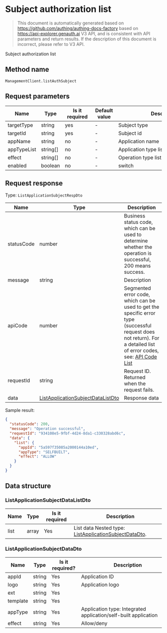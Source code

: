 # Subject authorization list

<!--
Warning ⚠️:
Do not modify this document directly,
https://github.com/Authing/authing-docs-factory
Use this project to generate
-->

<LastUpdated />

> This document is automatically generated based on https://github.com/authing/authing-docs-factory based on https://api-explorer.genauth.ai V3 API, and is consistent with API parameters and return results. If the description of this document is incorrect, please refer to V3 API.

Subject authorization list

## Method name

`ManagementClient.listAuthSubject`

## Request parameters

| Name        | Type     | <div style="width:80px">Is it required</div> | <div style="width:60px">Default value</div> | <div style="width:300px">Description</div> | <div style="width:200px">Sample value</div> |
| ----------- | -------- | -------------------------------------------- | ------------------------------------------- | ------------------------------------------ | ------------------------------------------- |
| targetType  | string   | yes                                          | -                                           | Subject type                               | `USER`                                      |
| targetId    | string   | yes                                          | -                                           | Subject id                                 | `6229ffaxxxxxxxxcade3e3d9`                  |
| appName     | string   | no                                           | -                                           | Application name                           | `Application One`                           |
| appTypeList | string[] | no                                           | -                                           | Application type list                      | `["SELFBUILT"]`                             |
| effect      | string[] | no                                           | -                                           | Operation type list                        | `["ALLOW","DENY"]`                          |
| enabled     | boolean  | no                                           | -                                           | switch                                     | `true`                                      |

## Request response

Type: `ListApplicationSubjectRespDto`

| Name       | Type                                                                               | Description                                                                                                                                                                                                                                                                                                                                  |
| ---------- | ---------------------------------------------------------------------------------- | -------------------------------------------------------------------------------------------------------------------------------------------------------------------------------------------------------------------------------------------------------------------------------------------------------------------------------------------- |
| statusCode | number                                                                             | Business status code, which can be used to determine whether the operation is successful, 200 means success.                                                                                                                                                                                                                                 |
| message    | string                                                                             | Description                                                                                                                                                                                                                                                                                                                                  |
| apiCode    | number                                                                             | Segmented error code, which can be used to get the specific error type (successful request does not return). For a detailed list of error codes, see: [API Code List](https://api-explorer.genauth.ai/?tag=group/%E5%BC%80%E5%8F%91%E5%87%86%E5%A4%87#tag/%E5%BC%80%E5%8F%91%E5%87%86%E5%A4%87/%E9%94%99%E8%AF%AF%E5%A4%84%E7%90%86/apiCode) |
| requestId  | string                                                                             | Request ID. Returned when the request fails.                                                                                                                                                                                                                                                                                                 |
| data       | <a href="#ListApplicationSubjectDataListDto">ListApplicationSubjectDataListDto</a> | Response data                                                                                                                                                                                                                                                                                                                                |

Sample result:

```json
{
  "statusCode": 200,
  "message": "Operation successful",
  "requestId": "934108e5-9fbf-4d24-8da1-c330328abd6c",
  "data": {
    "list": {
      "appId": "5a597f35085a2000144a10ed",
      "appType": "SELFBUILT",
      "effect": "ALLOW"
    }
  }
}
```

## Data structure

### <a id="ListApplicationSubjectDataListDto"></a> ListApplicationSubjectDataListDto

| Name | Type  | <div style="width:80px">Is it required</div> | <div style="width:300px">Description</div>                                                         | <div style="width:200px">Sample value</div> |
| ---- | ----- | -------------------------------------------- | -------------------------------------------------------------------------------------------------- | ------------------------------------------- |
| list | array | Yes                                          | List data Nested type: <a href="#ListApplicationSubjectDataDto">ListApplicationSubjectDataDto</a>. |                                             |

### <a id="ListApplicationSubjectDataDto"></a> ListApplicationSubjectDataDto

| Name     | Type   | <div style="width:80px">Is it required?</div> | <div style="width:300px">Description</div>                      | <div style="width:200px">Sample value</div> |
| -------- | ------ | --------------------------------------------- | --------------------------------------------------------------- | ------------------------------------------- |
| appId    | string | Yes                                           | Application ID                                                  | `5a597f35085a2000144a10ed`                  |
| logo     | string | Yes                                           | Application logo                                                |                                             |
| ext      | string | Yes                                           |                                                                 |                                             |
| template | string | Yes                                           |                                                                 |                                             |
| appType  | string | Yes                                           | Application type: Integrated application/self-built application | INTEGRATED                                  |
| effect   | string | Yes                                           | Allow/deny                                                      | ALLOW                                       |
